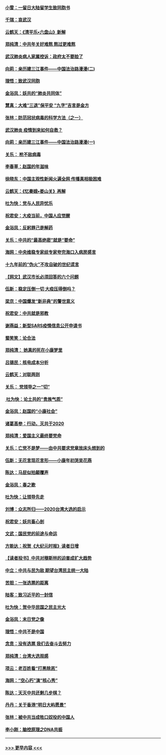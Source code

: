 #### [小雪：一留日大陆留学生致同胞书](../pages/nsc993/n11834624.md?t=02010631) 
#### [千瑞：哀武汉](../pages/nsc993/n11833647.md?t=02010631) 
#### [云鹤天：《清平乐▪六盘山》新解](../pages/nsc993/n11833611.md?t=02010631) 
#### [郑纯清：中共年关好难熬 熬过更难熬](../pages/nsc993/n11833489.md?t=02010631) 
#### [武汉肺炎病人家属控诉：政府太不要脸了](../pages/nsc993/n11833205.md?t=02010631) 
#### [向莉：亲历建三江事件——中国法治路漫漫(二)](../pages/nsc993/n11829102.md?t=02010631) 
#### [理悟：致武汉同胞](../pages/nsc993/n11831522.md?t=02010631) 
#### [金浴凤：妖共的“肺炎共同体”](../pages/nsc993/n11829448.md?t=02010631) 
#### [慧真：大难“三退”保平安 “九字”吉言是金方](../pages/nsc993/n11829501.md?t=02010631) 
#### [张林：防范冠状病毒的科学方法（之一）](../pages/nsc993/n11828618.md?t=02010631) 
#### [武汉肺炎 疫情到来如何自救？](../pages/nsc993/n11827632.md?t=02010631) 
#### [向莉：亲历建三江事件——中国法治路漫漫(一)](../pages/nsc993/n11827190.md?t=02010631) 
#### [关乐： 枪不敌病毒](../pages/nsc993/n11826746.md?t=02010631) 
#### [李春草：赵国的年滋味](../pages/nsc993/n11826321.md?t=02010631) 
#### [徐晓东：中国主观性新闻火遍全网 传播真相极困难](../pages/nsc993/n11826508.md?t=02010631) 
#### [云鹤天：《忆秦娥▪娄山关》再解](../pages/nsc993/n11824682.md?t=02010631) 
#### [吐为快：党与人民异忧乐](../pages/nsc993/n11824660.md?t=02010631) 
#### [祝君安：大疫当前，中国人应觉醒](../pages/nsc993/n11821946.md?t=02010631) 
#### [金浴凤：反躬罪己是解药](../pages/nsc993/n11820280.md?t=02010631) 
#### [关乐：中共的“最高绝密”就是“要命”](../pages/nsc993/n11816946.md?t=02010631) 
#### [海网：中央维稳专家组专家夸完海口入病房感言](../pages/nsc993/n11815138.md?t=02010631) 
#### [十九年前的“伪火”不攻自破的世纪谎言](../pages/nsc993/n11813238.md?t=02010631) 
#### [【网文】武汉市长必须回答的六个问题](../pages/nsc993/n11813848.md?t=02010631) 
#### [伍新：稳定压倒一切 大疫压得倒吗？](../pages/nsc993/n11812634.md?t=02010631) 
#### [梁京：中国爆发“新非典”的警世意义](../pages/nsc993/n11812554.md?t=02010631) 
#### [祝君安：中共就是邪教](../pages/nsc993/n11812431.md?t=02010631) 
#### [谢燕益：新型SARS疫情信息公开申请书](../pages/nsc993/n11808840.md?t=02010631) 
#### [蜀笑笑：论合法](../pages/nsc993/n11808064.md?t=02010631) 
#### [郑纯清： 她真的死在小康梦里](../pages/nsc993/n11806623.md?t=02010631) 
#### [吕锡民：核电成本分析](../pages/nsc993/n11806284.md?t=02010631) 
#### [云鹤天：对联两则](../pages/nsc993/n11805957.md?t=02010631) 
#### [关乐： 党领导之一“切”](../pages/nsc993/n11804505.md?t=02010631) 
#### [ 吐为快：论土共的“贵族气质”](../pages/nsc993/n11804490.md?t=02010631) 
#### [金浴凤：赵国的“小康社会”](../pages/nsc993/n11804452.md?t=02010631) 
#### [诸葛高参：行动，灭共于2020](../pages/nsc993/n11804120.md?t=02010631) 
#### [郑纯清：爱国主义最终要党命](../pages/nsc993/n11802197.md?t=02010631) 
#### [关乐：亡党不是梦——由中共要求党章放床头想到的](../pages/nsc993/n11802156.md?t=02010631) 
#### [伍新：无花言现花言形——小康年初哭吴花燕](../pages/nsc993/n11800044.md?t=02010631) 
#### [陈达：马屁似拍颠覆声](../pages/nsc993/n11800010.md?t=02010631) 
#### [金浴凤：春之歌](../pages/nsc993/n11797687.md?t=02010631) 
#### [吐为快：让领导先走](../pages/nsc993/n11797512.md?t=02010631) 
#### [刘博：众志所归——2020台湾大选的启示](../pages/nsc993/n11796878.md?t=02010631) 
#### [祝君安：妖共畜心剖](../pages/nsc993/n11794273.md?t=02010631) 
#### [文武：国民党的前途与命运](../pages/nsc993/n11794198.md?t=02010631) 
#### [方能达：祝贺《大纪元时报》读者日增](../pages/nsc993/n11793807.md?t=02010631) 
#### [【读者投书】中共对穆斯林的迫害成扩大趋势](../pages/nsc993/n11791371.md?t=02010631) 
#### [中立：中共与民为敌 期望台湾民主统一大陆](../pages/nsc993/n11790392.md?t=02010631) 
#### [苦胆：一张选票的距离](../pages/nsc993/n11788914.md?t=02010631) 
#### [陆客：致习近平的一封信](../pages/nsc993/n11788867.md?t=02010631) 
#### [吐为快：贺中华民国之民主光大](../pages/nsc993/n11788618.md?t=02010631) 
#### [金浴凤：末日党之像](../pages/nsc993/n11787475.md?t=02010631) 
#### [理悟：中共不是中国](../pages/nsc993/n11787463.md?t=02010631) 
#### [念贲：没有选票  我们去奋斗去努力](../pages/nsc993/n11787398.md?t=02010631) 
#### [郑纯清：台湾大选观感](../pages/nsc993/n11786210.md?t=02010631) 
#### [项云：老百姓看“打黑除恶”](../pages/nsc993/n11785398.md?t=02010631) 
#### [海网：“空心朽”演“核心秀”](../pages/nsc993/n11783874.md?t=02010631) 
#### [陈达：天灭中共还剩几步棋？](../pages/nsc993/n11783719.md?t=02010631) 
#### [丹丹：关于香港“明日大屿愿景”](../pages/nsc993/n11783273.md?t=02010631) 
#### [张林：被中共当成牲口奴役的中国人](../pages/nsc993/n11782397.md?t=02010631) 
#### [李小刚：脑控原理之DNA共振](../pages/nsc993/n11780962.md?t=02010631) 

----
#### [ >>> 更早内容 <<< ](../indexes/nsc993-earlier.md)
